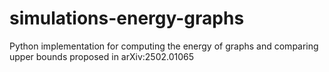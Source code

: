 # simulations-energy-graphs
Python implementation for computing the energy of graphs and comparing upper bounds proposed in arXiv:2502.01065
